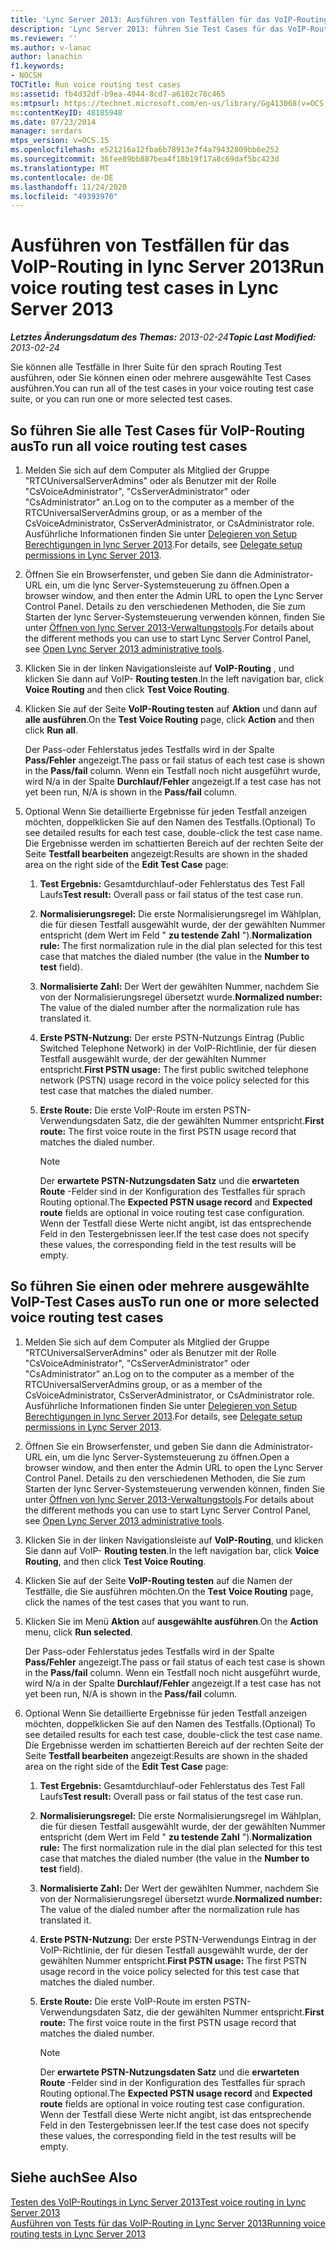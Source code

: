 ```yaml
---
title: 'Lync Server 2013: Ausführen von Testfällen für das VoIP-Routing'
description: 'Lync Server 2013: führen Sie Test Cases für das VoIP-Routing aus.'
ms.reviewer: ''
ms.author: v-lanac
author: lanachin
f1.keywords:
- NOCSH
TOCTitle: Run voice routing test cases
ms:assetid: fb4d32df-b9ea-4944-8cd7-a6102c78c465
ms:mtpsurl: https://technet.microsoft.com/en-us/library/Gg413068(v=OCS.15)
ms:contentKeyID: 48185948
ms.date: 07/23/2014
manager: serdars
mtps_version: v=OCS.15
ms.openlocfilehash: e521216a12fba6b78913e7f4a79432809bb6e252
ms.sourcegitcommit: 36fee89bb887bea4f18b19f17a8c69daf5bc423d
ms.translationtype: MT
ms.contentlocale: de-DE
ms.lasthandoff: 11/24/2020
ms.locfileid: "49393970"
---
```

# <a name="run-voice-routing-test-cases-in-lync-server-2013"></a><span data-ttu-id="9f896-103">Ausführen von Testfällen für das VoIP-Routing in lync Server 2013</span><span class="sxs-lookup"><span data-stu-id="9f896-103">Run voice routing test cases in Lync Server 2013</span></span>

<div data-xmlns="http://www.w3.org/1999/xhtml">

<div class="topic" data-xmlns="http://www.w3.org/1999/xhtml" data-msxsl="urn:schemas-microsoft-com:xslt" data-cs="https://msdn.microsoft.com/">

<div data-asp="https://msdn2.microsoft.com/asp">



</div>

<div id="mainSection">

<div id="mainBody"><span data-ttu-id="9f896-104">

<span> </span></span><span class="sxs-lookup"><span data-stu-id="9f896-104">

<span> </span></span></span>

<span data-ttu-id="9f896-105">_**Letztes Änderungsdatum des Themas:** 2013-02-24_</span><span class="sxs-lookup"><span data-stu-id="9f896-105">_**Topic Last Modified:** 2013-02-24_</span></span>

<span data-ttu-id="9f896-106">Sie können alle Testfälle in Ihrer Suite für den sprach Routing Test ausführen, oder Sie können einen oder mehrere ausgewählte Test Cases ausführen.</span><span class="sxs-lookup"><span data-stu-id="9f896-106">You can run all of the test cases in your voice routing test case suite, or you can run one or more selected test cases.</span></span>

<div>

## <a name="to-run-all-voice-routing-test-cases"></a><span data-ttu-id="9f896-107">So führen Sie alle Test Cases für VoIP-Routing aus</span><span class="sxs-lookup"><span data-stu-id="9f896-107">To run all voice routing test cases</span></span>

1.  <span data-ttu-id="9f896-108">Melden Sie sich auf dem Computer als Mitglied der Gruppe "RTCUniversalServerAdmins" oder als Benutzer mit der Rolle "CsVoiceAdministrator", "CsServerAdministrator" oder "CsAdministrator" an.</span><span class="sxs-lookup"><span data-stu-id="9f896-108">Log on to the computer as a member of the RTCUniversalServerAdmins group, or as a member of the CsVoiceAdministrator, CsServerAdministrator, or CsAdministrator role.</span></span> <span data-ttu-id="9f896-109">Ausführliche Informationen finden Sie unter [Delegieren von Setup Berechtigungen in lync Server 2013](lync-server-2013-delegate-setup-permissions.md).</span><span class="sxs-lookup"><span data-stu-id="9f896-109">For details, see [Delegate setup permissions in Lync Server 2013](lync-server-2013-delegate-setup-permissions.md).</span></span>

2.  <span data-ttu-id="9f896-110">Öffnen Sie ein Browserfenster, und geben Sie dann die Administrator-URL ein, um die lync Server-Systemsteuerung zu öffnen.</span><span class="sxs-lookup"><span data-stu-id="9f896-110">Open a browser window, and then enter the Admin URL to open the Lync Server Control Panel.</span></span> <span data-ttu-id="9f896-111">Details zu den verschiedenen Methoden, die Sie zum Starten der lync Server-Systemsteuerung verwenden können, finden Sie unter [Öffnen von lync Server 2013-Verwaltungstools](lync-server-2013-open-lync-server-administrative-tools.md).</span><span class="sxs-lookup"><span data-stu-id="9f896-111">For details about the different methods you can use to start Lync Server Control Panel, see [Open Lync Server 2013 administrative tools](lync-server-2013-open-lync-server-administrative-tools.md).</span></span>

3.  <span data-ttu-id="9f896-112">Klicken Sie in der linken Navigationsleiste auf **VoIP-Routing** , und klicken Sie dann auf VoIP- **Routing testen**.</span><span class="sxs-lookup"><span data-stu-id="9f896-112">In the left navigation bar, click **Voice Routing** and then click **Test Voice Routing**.</span></span>

4.  <span data-ttu-id="9f896-113">Klicken Sie auf der Seite **VoIP-Routing testen** auf **Aktion** und dann auf **alle ausführen**.</span><span class="sxs-lookup"><span data-stu-id="9f896-113">On the **Test Voice Routing** page, click **Action** and then click **Run all**.</span></span>
    
    <span data-ttu-id="9f896-114">Der Pass-oder Fehlerstatus jedes Testfalls wird in der Spalte **Pass/Fehler** angezeigt.</span><span class="sxs-lookup"><span data-stu-id="9f896-114">The pass or fail status of each test case is shown in the **Pass/fail** column.</span></span> <span data-ttu-id="9f896-115">Wenn ein Testfall noch nicht ausgeführt wurde, wird N/a in der Spalte **Durchlauf/Fehler** angezeigt.</span><span class="sxs-lookup"><span data-stu-id="9f896-115">If a test case has not yet been run, N/A is shown in the **Pass/fail** column.</span></span>

5.  <span data-ttu-id="9f896-116">Optional Wenn Sie detaillierte Ergebnisse für jeden Testfall anzeigen möchten, doppelklicken Sie auf den Namen des Testfalls.</span><span class="sxs-lookup"><span data-stu-id="9f896-116">(Optional) To see detailed results for each test case, double-click the test case name.</span></span> <span data-ttu-id="9f896-117">Die Ergebnisse werden im schattierten Bereich auf der rechten Seite der Seite **Testfall bearbeiten** angezeigt:</span><span class="sxs-lookup"><span data-stu-id="9f896-117">Results are shown in the shaded area on the right side of the **Edit Test Case** page:</span></span>
    
    1.  <span data-ttu-id="9f896-118">**Test Ergebnis:** Gesamtdurchlauf-oder Fehlerstatus des Test Fall Laufs</span><span class="sxs-lookup"><span data-stu-id="9f896-118">**Test result:** Overall pass or fail status of the test case run.</span></span>
    
    2.  <span data-ttu-id="9f896-119">**Normalisierungsregel:** Die erste Normalisierungsregel im Wählplan, die für diesen Testfall ausgewählt wurde, der der gewählten Nummer entspricht (dem Wert im Feld " **zu testende Zahl** ").</span><span class="sxs-lookup"><span data-stu-id="9f896-119">**Normalization rule:** The first normalization rule in the dial plan selected for this test case that matches the dialed number (the value in the **Number to test** field).</span></span>
    
    3.  <span data-ttu-id="9f896-120">**Normalisierte Zahl:** Der Wert der gewählten Nummer, nachdem Sie von der Normalisierungsregel übersetzt wurde.</span><span class="sxs-lookup"><span data-stu-id="9f896-120">**Normalized number:** The value of the dialed number after the normalization rule has translated it.</span></span>
    
    4.  <span data-ttu-id="9f896-121">**Erste PSTN-Nutzung:** Der erste PSTN-Nutzungs Eintrag (Public Switched Telephone Network) in der VoIP-Richtlinie, der für diesen Testfall ausgewählt wurde, der der gewählten Nummer entspricht.</span><span class="sxs-lookup"><span data-stu-id="9f896-121">**First PSTN usage:** The first public switched telephone network (PSTN) usage record in the voice policy selected for this test case that matches the dialed number.</span></span>
    
    5.  <span data-ttu-id="9f896-122">**Erste Route:** Die erste VoIP-Route im ersten PSTN-Verwendungsdaten Satz, die der gewählten Nummer entspricht.</span><span class="sxs-lookup"><span data-stu-id="9f896-122">**First route:** The first voice route in the first PSTN usage record that matches the dialed number.</span></span>
        
        <div>
        

        > [!NOTE]  
        > <span data-ttu-id="9f896-123">Der <STRONG>erwartete PSTN-Nutzungsdaten Satz</STRONG> und die <STRONG>erwarteten Route</STRONG> -Felder sind in der Konfiguration des Testfalles für sprach Routing optional.</span><span class="sxs-lookup"><span data-stu-id="9f896-123">The <STRONG>Expected PSTN usage record</STRONG> and <STRONG>Expected route</STRONG> fields are optional in voice routing test case configuration.</span></span> <span data-ttu-id="9f896-124">Wenn der Testfall diese Werte nicht angibt, ist das entsprechende Feld in den Testergebnissen leer.</span><span class="sxs-lookup"><span data-stu-id="9f896-124">If the test case does not specify these values, the corresponding field in the test results will be empty.</span></span>

        
        </div>

</div>

<div>

## <a name="to-run-one-or-more-selected-voice-routing-test-cases"></a><span data-ttu-id="9f896-125">So führen Sie einen oder mehrere ausgewählte VoIP-Test Cases aus</span><span class="sxs-lookup"><span data-stu-id="9f896-125">To run one or more selected voice routing test cases</span></span>

1.  <span data-ttu-id="9f896-126">Melden Sie sich auf dem Computer als Mitglied der Gruppe "RTCUniversalServerAdmins" oder als Benutzer mit der Rolle "CsVoiceAdministrator", "CsServerAdministrator" oder "CsAdministrator" an.</span><span class="sxs-lookup"><span data-stu-id="9f896-126">Log on to the computer as a member of the RTCUniversalServerAdmins group, or as a member of the CsVoiceAdministrator, CsServerAdministrator, or CsAdministrator role.</span></span> <span data-ttu-id="9f896-127">Ausführliche Informationen finden Sie unter [Delegieren von Setup Berechtigungen in lync Server 2013](lync-server-2013-delegate-setup-permissions.md).</span><span class="sxs-lookup"><span data-stu-id="9f896-127">For details, see [Delegate setup permissions in Lync Server 2013](lync-server-2013-delegate-setup-permissions.md).</span></span>

2.  <span data-ttu-id="9f896-128">Öffnen Sie ein Browserfenster, und geben Sie dann die Administrator-URL ein, um die lync Server-Systemsteuerung zu öffnen.</span><span class="sxs-lookup"><span data-stu-id="9f896-128">Open a browser window, and then enter the Admin URL to open the Lync Server Control Panel.</span></span> <span data-ttu-id="9f896-129">Details zu den verschiedenen Methoden, die Sie zum Starten der lync Server-Systemsteuerung verwenden können, finden Sie unter [Öffnen von lync Server 2013-Verwaltungstools](lync-server-2013-open-lync-server-administrative-tools.md).</span><span class="sxs-lookup"><span data-stu-id="9f896-129">For details about the different methods you can use to start Lync Server Control Panel, see [Open Lync Server 2013 administrative tools](lync-server-2013-open-lync-server-administrative-tools.md).</span></span>

3.  <span data-ttu-id="9f896-130">Klicken Sie in der linken Navigationsleiste auf **VoIP-Routing**, und klicken Sie dann auf VoIP- **Routing testen**.</span><span class="sxs-lookup"><span data-stu-id="9f896-130">In the left navigation bar, click **Voice Routing**, and then click **Test Voice Routing**.</span></span>

4.  <span data-ttu-id="9f896-131">Klicken Sie auf der Seite **VoIP-Routing testen** auf die Namen der Testfälle, die Sie ausführen möchten.</span><span class="sxs-lookup"><span data-stu-id="9f896-131">On the **Test Voice Routing** page, click the names of the test cases that you want to run.</span></span>

5.  <span data-ttu-id="9f896-132">Klicken Sie im Menü **Aktion** auf **ausgewählte ausführen**.</span><span class="sxs-lookup"><span data-stu-id="9f896-132">On the **Action** menu, click **Run selected**.</span></span>
    
    <span data-ttu-id="9f896-133">Der Pass-oder Fehlerstatus jedes Testfalls wird in der Spalte **Pass/Fehler** angezeigt.</span><span class="sxs-lookup"><span data-stu-id="9f896-133">The pass or fail status of each test case is shown in the **Pass/fail** column.</span></span> <span data-ttu-id="9f896-134">Wenn ein Testfall noch nicht ausgeführt wurde, wird N/a in der Spalte **Durchlauf/Fehler** angezeigt.</span><span class="sxs-lookup"><span data-stu-id="9f896-134">If a test case has not yet been run, N/A is shown in the **Pass/fail** column.</span></span>

6.  <span data-ttu-id="9f896-135">Optional Wenn Sie detaillierte Ergebnisse für jeden Testfall anzeigen möchten, doppelklicken Sie auf den Namen des Testfalls.</span><span class="sxs-lookup"><span data-stu-id="9f896-135">(Optional) To see detailed results for each test case, double-click the test case name.</span></span> <span data-ttu-id="9f896-136">Die Ergebnisse werden im schattierten Bereich auf der rechten Seite der Seite **Testfall bearbeiten** angezeigt:</span><span class="sxs-lookup"><span data-stu-id="9f896-136">Results are shown in the shaded area on the right side of the **Edit Test Case** page:</span></span>
    
    1.  <span data-ttu-id="9f896-137">**Test Ergebnis:** Gesamtdurchlauf-oder Fehlerstatus des Test Fall Laufs</span><span class="sxs-lookup"><span data-stu-id="9f896-137">**Test result:** Overall pass or fail status of the test case run.</span></span>
    
    2.  <span data-ttu-id="9f896-138">**Normalisierungsregel:** Die erste Normalisierungsregel im Wählplan, die für diesen Testfall ausgewählt wurde, der der gewählten Nummer entspricht (dem Wert im Feld " **zu testende Zahl** ").</span><span class="sxs-lookup"><span data-stu-id="9f896-138">**Normalization rule:** The first normalization rule in the dial plan selected for this test case that matches the dialed number (the value in the **Number to test** field).</span></span>
    
    3.  <span data-ttu-id="9f896-139">**Normalisierte Zahl:** Der Wert der gewählten Nummer, nachdem Sie von der Normalisierungsregel übersetzt wurde.</span><span class="sxs-lookup"><span data-stu-id="9f896-139">**Normalized number:** The value of the dialed number after the normalization rule has translated it.</span></span>
    
    4.  <span data-ttu-id="9f896-140">**Erste PSTN-Nutzung:** Der erste PSTN-Verwendungs Eintrag in der VoIP-Richtlinie, der für diesen Testfall ausgewählt wurde, der der gewählten Nummer entspricht.</span><span class="sxs-lookup"><span data-stu-id="9f896-140">**First PSTN usage:** The first PSTN usage record in the voice policy selected for this test case that matches the dialed number.</span></span>
    
    5.  <span data-ttu-id="9f896-141">**Erste Route:** Die erste VoIP-Route im ersten PSTN-Verwendungsdaten Satz, die der gewählten Nummer entspricht.</span><span class="sxs-lookup"><span data-stu-id="9f896-141">**First route:** The first voice route in the first PSTN usage record that matches the dialed number.</span></span>
        
        <div>
        

        > [!NOTE]  
        > <span data-ttu-id="9f896-142">Der <STRONG>erwartete PSTN-Nutzungsdaten Satz</STRONG> und die <STRONG>erwarteten Route</STRONG> -Felder sind in der Konfiguration des Testfalles für sprach Routing optional.</span><span class="sxs-lookup"><span data-stu-id="9f896-142">The <STRONG>Expected PSTN usage record</STRONG> and <STRONG>Expected route</STRONG> fields are optional in voice routing test case configuration.</span></span> <span data-ttu-id="9f896-143">Wenn der Testfall diese Werte nicht angibt, ist das entsprechende Feld in den Testergebnissen leer.</span><span class="sxs-lookup"><span data-stu-id="9f896-143">If the test case does not specify these values, the corresponding field in the test results will be empty.</span></span>

        
        </div>

</div>

<div>

## <a name="see-also"></a><span data-ttu-id="9f896-144">Siehe auch</span><span class="sxs-lookup"><span data-stu-id="9f896-144">See Also</span></span>


[<span data-ttu-id="9f896-145">Testen des VoIP-Routings in Lync Server 2013</span><span class="sxs-lookup"><span data-stu-id="9f896-145">Test voice routing in Lync Server 2013</span></span>](lync-server-2013-test-voice-routing.md)  
[<span data-ttu-id="9f896-146">Ausführen von Tests für das VoIP-Routing in Lync Server 2013</span><span class="sxs-lookup"><span data-stu-id="9f896-146">Running voice routing tests in Lync Server 2013</span></span>](lync-server-2013-running-voice-routing-tests.md)  
  

<span data-ttu-id="9f896-147"></div>

</div>

<span> </span>

</div>

</div>

</span><span class="sxs-lookup"><span data-stu-id="9f896-147"></div>

</div>

<span> </span>

</div>

</div>

</span></span></div>

